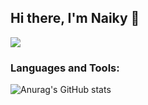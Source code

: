 ## Hi there, I'm Naiky 🖖

![](https://komarev.com/ghpvc/?username=naikyding&color=blue)

### Languages and Tools:

![Anurag's GitHub stats](https://github-readme-stats.vercel.app/api?username=naikyding&theme=github_dark&show_icons=true)
